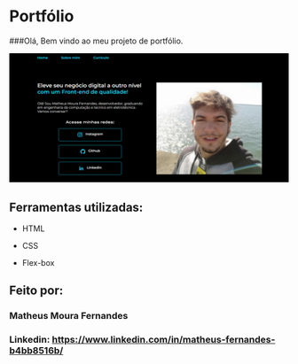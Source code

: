 # Portfólio 
###Olá, Bem vindo ao meu projeto de portfólio.

![image](https://github.com/Matheusmfer/portifolio/blob/main/PaginaPortifolio.PNG)
## Ferramentas utilizadas:

* HTML

* CSS

* Flex-box

## Feito por:

### Matheus Moura Fernandes 

### Linkedin: https://www.linkedin.com/in/matheus-fernandes-b4bb8516b/

```

